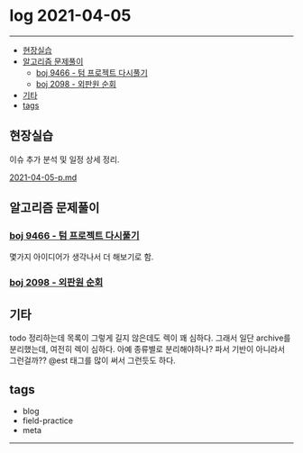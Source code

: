 # log 2021-04-05

--------------------------

- [현장실습](#현장실습)
- [알고리즘 문제풀이](#알고리즘-문제풀이)
  - [boj 9466 - 텀 프로젝트 다시풀기](#boj-9466---텀-프로젝트-다시풀기)
  - [boj 2098 - 외판원 순회](#boj-2098---외판원-순회)
- [기타](#기타)
- [tags](#tags)


## 현장실습

이슈 추가 분석 및 일정 상세 정리.

[2021-04-05-p.md](./2021-04-05-p.md)

## 알고리즘 문제풀이

### [boj 9466 - 텀 프로젝트 다시풀기](https://www.acmicpc.net/problem/9466)

몇가지 아이디어가 생각나서 더 해보기로 함.


### [boj 2098 - 외판원 순회](https://www.acmicpc.net/problem/2098)


## 기타

todo 정리하는데 목록이 그렇게 길지 않은데도 렉이 꽤 심하다. 
그래서 일단 archive를 분리했는데, 여전히 렉이 심하다. 아예 종류별로 분리해야하나?
파서 기반이 아니라서 그런걸까??
@est 태그를 많이 써서 그런듯도 하다.

## tags
- blog
- field-practice
- meta

--------------------------

